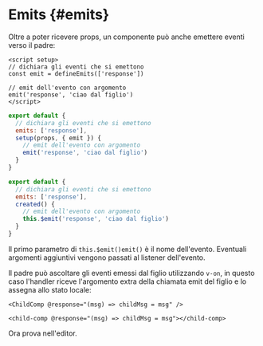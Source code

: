 # Emits {#emits}

Oltre a poter ricevere props, un componente può anche emettere eventi verso il padre:

<div class="composition-api">
<div class="sfc">

```vue
<script setup>
// dichiara gli eventi che si emettono
const emit = defineEmits(['response'])

// emit dell'evento con argomento
emit('response', 'ciao dal figlio')
</script>
```

</div>

<div class="html">

```js
export default {
  // dichiara gli eventi che si emettono
  emits: ['response'],
  setup(props, { emit }) {
    // emit dell'evento con argomento
    emit('response', 'ciao dal figlio')
  }
}
```

</div>

</div>

<div class="options-api">

```js
export default {
  // dichiara gli eventi che si emettono
  emits: ['response'],
  created() {
    // emit dell'evento con argomento
    this.$emit('response', 'ciao dal figlio')
  }
}
```

</div>

Il primo parametro di <span class="options-api">`this.$emit()`</span><span class="composition-api">`emit()`</span> è il nome dell'evento. Eventuali argomenti aggiuntivi vengono passati al listener dell'evento.

Il padre può ascoltare gli eventi emessi dal figlio utilizzando `v-on`, in questo caso l'handler riceve l'argomento extra della chiamata emit del figlio e lo assegna allo stato locale:

<div class="sfc">

```vue-html
<ChildComp @response="(msg) => childMsg = msg" />
```

</div>
<div class="html">

```vue-html
<child-comp @response="(msg) => childMsg = msg"></child-comp>
```

</div>

Ora prova nell'editor.
